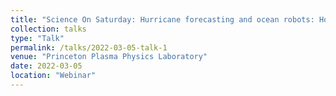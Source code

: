 ```yaml
---
title: "Science On Saturday: Hurricane forecasting and ocean robots: How new technology is changing the way we study and predict extreme storms"
collection: talks
type: "Talk"
permalink: /talks/2022-03-05-talk-1
venue: "Princeton Plasma Physics Laboratory"
date: 2022-03-05
location: "Webinar"
---
```

